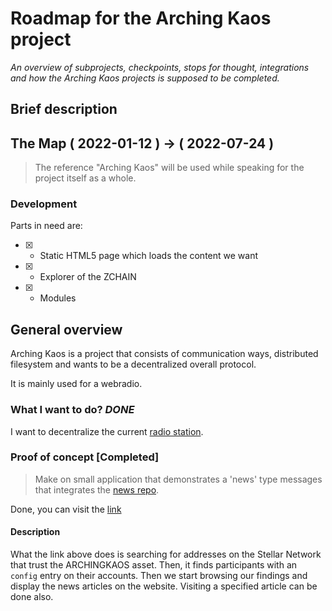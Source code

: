 # Roadmap for the Arching Kaos project
*An overview of subprojects, checkpoints, stops for thought, integrations and how the Arching Kaos projects is supposed to be completed.*

## Brief description


## The Map ( 2022-01-12 ) -> ( 2022-07-24 )
> The reference "Arching Kaos" will be used while speaking for the project itself as a whole.

### Development
Parts in need are:

- [x] - Static HTML5 page which loads the content we want
- [x] - Explorer of the ZCHAIN
- [x] - Modules

###  

## General overview
Arching Kaos is a project that consists of communication ways, distributed filesystem and wants to be a decentralized overall protocol.

It is mainly used for a webradio.

### What I want to do? *DONE*
I want to decentralize the current [radio station](https://radio.arching-kaos.com).

### Proof of concept [Completed]

> Make on small application that demonstrates a 'news' type messages that integrates the [news repo](https://git.kaotisk-hund.com/01-NEWS/.git).

Done, you can visit the [link](https://news.arching-kaos.net)

#### Description

What the link above does is searching for addresses on the Stellar Network that trust the ARCHINGKAOS asset. Then, it finds participants with an `config` entry on their accounts. Then we start browsing our findings and display the news articles on the website. Visiting a specified article can be done also.
